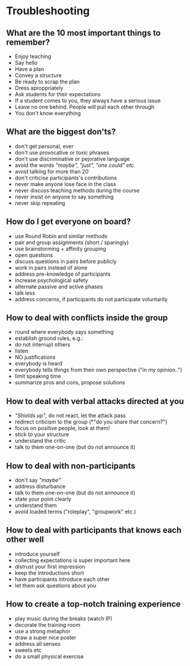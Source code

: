 
# Troubleshooting

## What are the 10 most important things to remember?

* Enjoy teaching
* Say hello
* Have a plan
* Convey a structure
* Be ready to scrap the plan
* Dress aproppriately
* Ask students for their expectations
* If a student comes to you, they always have a serious issue
* Leave no one behind. People will pull each other through
* You don't know everything

## What are the biggest don'ts?

* don't get personal, ever
* don't use provocative or toxic phrases
* don't use discriminative or pejorative language
* avoid the words *"maybe", "just", "one could" etc.*
* avoid talking for more than 20`
* don't criticise participants's contributions
* never make anyone lose face in the class
* never discuss teaching methods during the course
* never insist on anyone to say something 
* never skip repeating

## How do I get everyone on board?

* use Round Robin and similar methods
* pair and group assignments (short / sparingly)
* use brainstorming + affinity grouping
* open questions
* discuss questions in pairs before publicly
* work in pairs instead of alone
* address pre-knowledge of participants
* increase psychological safety
* alternate passive and active phases
* talk less
* address concerns, if participants do not participate voluntarily

## How to deal with conflicts inside the group

* round where everybody says something
* establish ground rules, e.g.:
* do not interrupt others
* listen
* NO justifications
* everybody is heard
* everybody tells things from their own perspective ("in my opinion..")
* limit speaking time
* summarize pros and cons, propose solutions

## How to deal with verbal attacks directed at you

* *"Shields up"*, do not react, let the attack pass
* redirect criticism to the group (*"do you share that concern?")
* focus on positive people, look at them!
* stick to your structure
* understand the critic
* talk to them one-on-one (but do not announce it)

## How to deal with non-participants

* don't say *"maybe"*
* address disturbance
* talk to them one-on-one (but do not announce it)
* state your point clearly
* understand them
* avoid loaded terms ("roleplay", "groupwork" etc.)

## How to deal with participants that knows each other well

* introduce yourself
* collecting expectations is super important here
* distrust your first impression
* keep the introductions short
* have participants introduce each other 
* let them ask questions about you

## How to create a top-notch training experience

* play music during the breaks (watch IP)
* decorate the training room
* use a strong metaphor
* draw a super nice poster
* address all senses
* sweets etc
* do a small physical exercise
